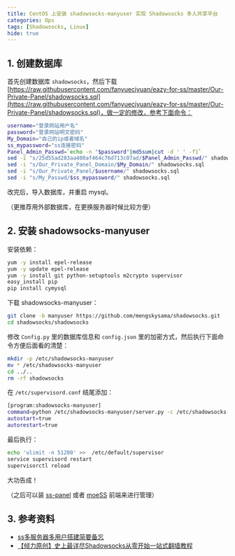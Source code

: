 ```yaml
---
title: CentOS 上安装 shadowsocks-manyuser 实现 Shadowsocks 多人共享平台
categories: Ops
tags: [Shadowsocks, Linux]
hide: true
---
```


## 1. 创建数据库

首先创建数据库 `shadowsocks`，然后下载 [https://raw.githubusercontent.com/fanyueciyuan/eazy-for-ss/master/Our-Private-Panel/shadowsocks.sql](https://raw.githubusercontent.com/fanyueciyuan/eazy-for-ss/master/Our-Private-Panel/shadowsocks.sql)，做一定的修改，参考下面命令：

```sh
username="登录网站用户名"
password="登录网站明文密码"
My_Domain="自己的ip或者域名"
ss_mypassword="ss连接密码"
Panel_Admin_Passwd=`echo -n "$password"|md5sum|cut -d ' ' -f1`
sed -i "s/25d55ad283aa400af464c76d713c07ad/$Panel_Admin_Passwd/" shadowsocks.sql
sed -i "s/Our_Private_Panel_Domain/$My_Domain/" shadowsocks.sql
sed -i "s/Our_Private_Panel/$username/" shadowsocks.sql
sed -i "s/My_Passwd/$ss_mypassword/" shadowsocks.sql
```

改完后，导入数据库，并重启 mysql。

（更推荐用外部数据库，在更换服务器时候比较方便）

<!-- more -->

## 2. 安装 shadowsocks-manyuser

安装依赖：

```sh
yum -y install epel-release
yum -y update epel-release
yum -y install git python-setuptools m2crypto supervisor
easy_install pip
pip install cymysql
```

下载 shadowsocks-manyuser：

```sh
git clone -b manyuser https://github.com/mengskysama/shadowsocks.git
cd shadowsocks/shadowsocks
```

修改 `Config.py` 里的数据库信息和 `config.json` 里的加密方式，然后执行下面命令方便后面看的清楚：

```sh
mkdir -p /etc/shadowsocks-manyuser
mv * /etc/shadowsocks-manyuser
cd ../..
rm -rf shadowsocks
```

在 `/etc/supervisord.conf` 结尾添加：

```sh
[program:shadowsocks-manyuser]
command=python /etc/shadowsocks-manyuser/server.py -c /etc/shadowsocks-manyuser/config.json
autostart=true
autorestart=true
```

最后执行：

```sh
echo 'ulimit -n 51200' >>  /etc/default/supervisor
service supervisord restart
supervisorctl reload
```

大功告成！

（之后可以装 [ss-panel](https://github.com/orvice/ss-panel) 或者 [moeSS](https://github.com/wzxjohn/moeSS) 前端来进行管理）

## 3. 参考资料

- [ss多服务器多用户搭建简要备忘](http://www.fanyueciyuan.info/fq/ss-panel-manyuser.html)
- [【倾力原创】史上最详尽Shadowsocks从零开始一站式翻墙教程](http://shadowsocks.blogspot.hk/2015/01/shadowsocks.html)
